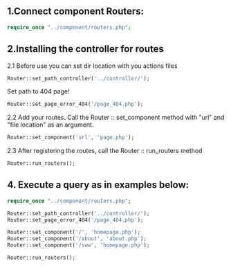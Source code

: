 ## 1.Connect component Routers:
```php 
require_once "../component/routers.php";
```

## 2.Installing the controller for routes
2.1 Before use you can set dir location with you actions files
```php
Router::set_path_controller('../controller/');
```
Set path to 404 page!
```php
Router::set_page_error_404('/page_404.php');
``` 

2.2 Add your routes. Call the Router :: set_component method with "url" and "file location" as an argument.
```php
Router::set_component('url', 'page.php');
```
2.3 After registering the routes, call the Router :: run_routers method
```php
Router::run_routers();
```
## 4. Execute a query as in examples below:

```php
require_once "../component/routers.php";

Router::set_path_controller('../controller/');
Router::set_page_error_404('/page_404.php');

Router::set_component('/', 'homepage.php');
Router::set_component('/about', 'about.php');
Router::set_component('/sww', 'homepage.php');

Router::run_routers();

```
